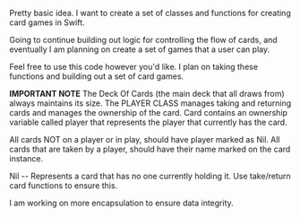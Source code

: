 Pretty basic idea. I want to create a set of classes and functions for creating card games in Swift. 

Going to continue building out logic for controlling the flow of cards, and eventually I am planning on create a set of games that a user can play.

Feel free to use this code however you'd like. I plan on taking these functions and building out a set of card games. 

**IMPORTANT NOTE** 
The Deck Of Cards (the main deck that all draws from) always maintains its size. The PLAYER CLASS manages taking and returning cards and manages the 
ownership of the card. Card contains an ownership variable called player that represents the player that currently has the card.

All cards NOT on a player or in play, should have player marked as Nil.
All cards that are taken by a player, should have their name marked on the card instance. 

Nil  -- Represents a card that has no one currently holding it. Use take/return card functions to ensure this. 

I am working on more encapsulation to ensure data integrity. 
